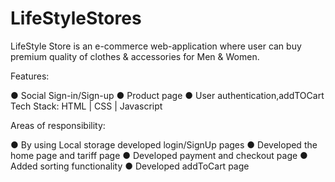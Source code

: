 # LifeStyleStores
LifeStyle Store is an e-commerce web-application where user can buy premium quality of clothes &amp; accessories for Men &amp; Women.

Features:

● Social Sign-in/Sign-up
● Product page
● User authentication,addTOCart
Tech Stack: HTML | CSS | Javascript


Areas of responsibility:

● By using Local storage developed login/SignUp pages
● Developed the home page and tariff page
● Developed payment and checkout page
● Added sorting functionality
● Developed addToCart page
